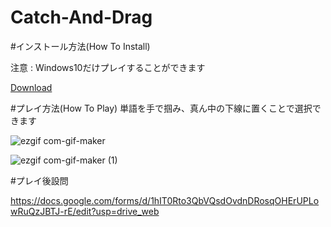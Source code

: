 # Catch-And-Drag

#インストール方法(How To Install)

注意 : Windows10だけプレイすることができます

  <a href="https://github.com/hoon6620/Catch-And-Drag/archive/refs/heads/main.zip">Download</a>





#プレイ方法(How To Play)
単語を手で掴み、真ん中の下線に置くことで選択できます


![ezgif com-gif-maker](https://user-images.githubusercontent.com/52064857/137252710-328b5fd1-af8c-4e3c-b104-c0106b983c04.gif)


![ezgif com-gif-maker (1)](https://user-images.githubusercontent.com/52064857/137252716-ae31ce5d-b03e-40a1-a2ea-216e12b5b925.gif)


#プレイ後設問

https://docs.google.com/forms/d/1hIT0Rto3QbVQsdOvdnDRosqOHErUPLowRuQzJBTJ-rE/edit?usp=drive_web
